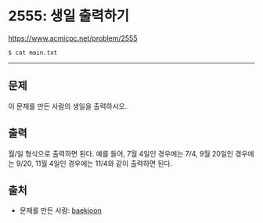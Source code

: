 # 2555: 생일 출력하기

https://www.acmicpc.net/problem/2555

```
$ cat main.txt
```

---

## 문제

이 문제를 만든 사람의 생일을 출력하시오.

## 출력

월/일 형식으로 출력하면 된다. 예를 들어, 7월 4일인 경우에는 7/4, 9월 20일인
경우에는 9/20, 11월 4일인 경우에는 11/4와 같이 출력하면 된다.

## 출처

- 문제를 만든 사람: [baekjoon](https://www.acmicpc.net/user/baekjoon)
